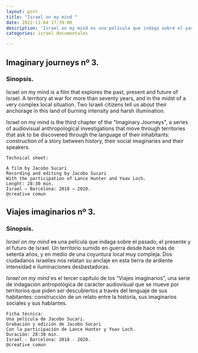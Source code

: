 ```yaml
---
layout: post
title: "Israel on my mind "
date: 2022-11-04 17:39:00
description: 'Israel on my mind es una película que indaga sobre el pasado, el presente y el futuro de Israel. Un territorio sumido en guerra desde hace más de setenta años, y en medio de una coyuntura local muy compleja. Dos ciudadanos israelíes nos relatan su anclaje en esta tierra de ardiente intensidad e iluminaciones desbastadoras.'
categories: israel documentales

---
```


 
## Imaginary journeys nº 3.

### Sinopsis.

Israel on my mind is a film that explores the past, present and future of Israel. A territory at war for more than seventy years, and in the midst of a very complex local situation. Two Israeli citizens tell us about their anchorage in this land of burning intensity and harsh illumination.

Israel on my mind is the third chapter of the "Imaginary Journeys", a series of audiovisual anthropological investigations that move through territories that ask to be discovered through the language of their inhabitants: construction of a story between history, their social imaginaries and their speakers.

```
Technical sheet:

A film by Jacobo Sucari
Recording and editing by Jacobo Sucari
With the participation of Lance Hunter and Yoav Loch.
Lenght: 28:30 min.
Israel – Barcelona: 2018 – 2020.
@creative comun
```


## Viajes imaginarios nº 3.
### Sinopsis.

*Israel on my mind* ~~es~~ una película que indaga sobre el pasado, el presente y el futuro de Israel. Un territorio sumido en guerra desde hace más de setenta años, y en medio de una coyuntura local muy compleja. Dos ciudadanos israelíes nos relatan su anclaje en esta tierra de ardiente intensidad e iluminaciones desbastadoras.

*Israel on my mind* es el tercer capítulo de los “Viajes imaginarios”, una serie de indagación antropológica de carácter audiovisual que se mueve por territorios que piden ser descubiertos a través del lenguaje de sus habitantes: construcción de un relato entre la historia, sus imaginarios sociales y sus hablantes.

```
Ficha técnica:
Una película de Jacobo Sucari.
Grabación y edición de Jacobo Sucari
Con la participación de Lance Hunter y Yoav Loch.
Duración: 28:30 min.
Israel - Barcelona: 2018 - 2020.
@creative comun
```
